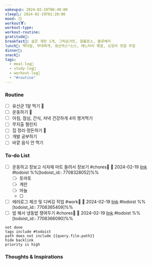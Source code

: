 ```yaml
---
wakeup🌞: 2024-02-19T06:40:00
sleep🌜: 2024-02-19T01:20:00
mood: 🙃
workout🏋️: 
workout-type: 
workout-routine: 
gratitude🙏: 
breakfast🍳: 삶은 계란 1개, 그릭요거트, 알룰로스, 블루베리
lunch🍚: 백미밥, 부대찌개, 생선까스*소스, 애느타리 볶음, 오징어 젓갈 무침
dinner🥗: 
snack🍬: 
tags:
  - meal-log📝
  - study-log📓
  - workout-log💪
  - "#routine"
---
```

### Routine 
- [ ] 유산균 1알 먹기 🔼 
- [ ] 운동하기 🔼
- [ ] 아침, 점심, 간식, 저녁 건강하게 4끼 챙겨먹기
- [ ] 무지출 챌린지 
- [ ] 집 정리·정돈하기 🔼
- [ ] 개발 공부하기
- [ ] 바깥 음식 안 먹기 

### To-do List 
- [ ] 운동하고 장보고 식자재 마트 들려서 장보기 #chores🧺 📅 2024-02-19 [link](https://todoist.com/showTask?id=7708328052) #todoist  %%[todoist_id:: 7708328052]%%
	- [ ] 토마토 
	- [ ] 계란 
	- [ ] 마늘 
	- [ ] 
- [ ] 에러로그 체크 및 디버깅 작업 #work🏢 📅 2024-02-19 [link](https://todoist.com/showTask?id=7708365409) #todoist  %%[todoist_id:: 7708365409]%%
- [ ] 밥 해서 냉동밥 쟁여두기 #chores🧺 📅 2024-02-19 [link](https://todoist.com/showTask?id=7708366090) #todoist  %%[todoist_id:: 7708366090]%%
```tasks
not done
tags include #todoist 
path does not include {{query.file.path}}
hide backlink
priority is high
```


### Thoughts & Inspirations
